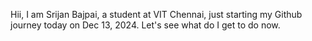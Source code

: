 Hii, I am Srijan Bajpai, a student at VIT Chennai, just starting my Github journey today on Dec 13, 2024.
Let's see what do I get to do now.
